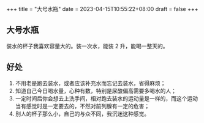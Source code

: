 +++
title = "大号水瓶"
date = 2023-04-15T10:55:22+08:00
draft = false
+++

## 大号水瓶

装水的杯子我喜欢容量大的。装一次水，能装 2 升，能喝一整天的。

## 好处

1. 不用老是跑去装水，或者应该补充水而忘记去装水，省得麻烦；
2. 知道自己今日喝水量，心种有数，特别是尿酸偏高需要多喝水的人；
3. 一定时间后你会想去上洗手间，相对跑去装水的运动量是一样的，而这个运动当有感觉时是一定要去的，不然对前列腺有一定的危害；
4. 别人的杯子那么小，自己的与众不同，我沉迷这种感觉。
